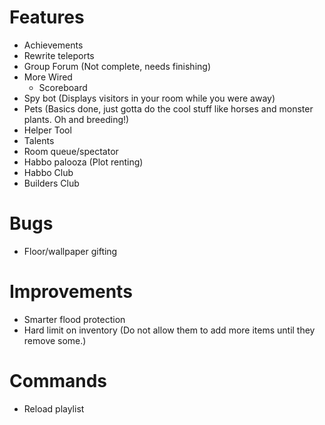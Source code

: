 Features
==================
* Achievements
* Rewrite teleports
* Group Forum (Not complete, needs finishing)
* More Wired
    - Scoreboard
* Spy bot (Displays visitors in your room while you were away)
* Pets (Basics done, just gotta do the cool stuff like horses and monster plants. Oh and breeding!)
* Helper Tool 
* Talents
* Room queue/spectator
* Habbo palooza (Plot renting)
* Habbo Club
* Builders Club

Bugs
==================
* Floor/wallpaper gifting

Improvements
==================
* Smarter flood protection 
* Hard limit on inventory (Do not allow them to add more items until they remove some.)

Commands
==================
* Reload playlist
